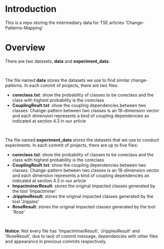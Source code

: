 # Introduction
This is a repo storing the intermediary data for TSE articles 'Change-Patterns-Mapping'

# Overview
There are two datasets,  **data** and **experiment_data**.

<br/>

The file named **data** stores the datasets we use to find similar change-patterns. 
In each commit of projects, there are two files:

- **coreclass.txt**: show the probability of classes to be coreclass and the class with highest probability is the coreclass
- **CouplingReult.txt**: show the coupling dependencies between two classes. Change-pattern between two classes is an 18-dimension vector and each dimension represents a kind of coupling dependencies as indicated at section 4.3 in our article

<br/>

The file named **experiment_data** stores the datasets that we use to conduct experiments.
In each commit of projects, there are up to five files:

- **coreclass.txt**: show the probability of classes to be coreclass and the class with highest probability is the coreclass
- **CouplingReult.txt**: show the coupling dependencies between two classes. Change-pattern between two classes is an 18-dimension vector and each dimension represents a kind of coupling dependencies as indicated at section 4.3 in our article
- **ImpactminerResult**: stores the original impacted classes generated by the tool 'Impactminer'
- **JripplesResult**: stores the original impacted classes generated by the tool 'Jripples'
- **RoseResult**: stores the original impacted classes generated by the tool 'Rose'



<br/>

**Notice**: Not every file has 'ImpactminerResult', 'JripplesResult' and 'RoseResult', due to lack of commit message, dependencies with other files and appearance in previous commits respectively.